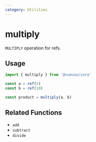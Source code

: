 ```yaml
---
category: Utilities
---
```


# multiply

`MULTIPLY` operation for refs.

## Usage

```ts
import { multiply } from '@vueuse/core'

const a = ref(5)
const b = ref(10)

const product = multiply(a, b)
```

## Related Functions

- `add`
- `subtract`
- `divide`
